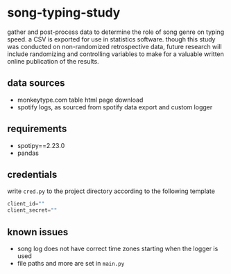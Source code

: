 # song-typing-study
gather and post-process data to determine the role of song genre on typing speed.
a CSV is exported for use in statistics software. though this study was conducted on non-randomized retrospective data, future research will include randomizing and controlling variables to make for a valuable written online publication of the results.

## data sources
* monkeytype.com table html page download
* spotify logs, as sourced from spotify data export and custom logger

## requirements
* spotipy==2.23.0
* pandas

## credentials
write `cred.py` to the project directory according to the following template
```py
client_id=""
client_secret=""
```

## known issues
* song log does not have correct time zones starting when the logger is used
* file paths and more are set in `main.py`
